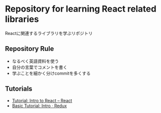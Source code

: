 # Repository for learning React related libraries

Reactに関連するライブラリを学ぶリポジトリ

## Repository Rule

* なるべく英語資料を使う
* 自分の言葉でコメントを書く
* 学ぶことを細かく分けcommitを多くする

## Tutorials

* [Tutorial: Intro to React – React](https://reactjs.org/tutorial/tutorial.html)
* [Basic Tutorial: Intro · Redux](https://redux.js.org/basics/basic-tutorial)

